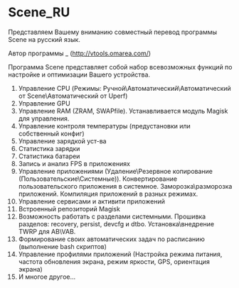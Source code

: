 # Scene_RU
Представляем Вашему вниманию совместный перевод программы Scene на русский язык.

Автор программы _ (http://vtools.omarea.com/)

Программа Scene представляет собой набор всевозможных функций по настройке и оптимизации Вашего устройства.
1. Управление CPU (Режимы: Ручной\Автоматический\Автоматический от Scene\Автоматический от Uperf)
2. Управление GPU
3. Управление RAM (ZRAM, SWAPfile). Устанавливается модуль Magisk для управления.
4. Управление контроля температуры (предустановки или собственный конфиг)
5. Управление зарядкой уст-ва
6. Статистика зарядки
7. Статистика батареи
8. Запись и анализ FPS в приложениях
9. Управление приложениями (Удаление\Резервное копирование (Пользовательские\Системные)). Конвертирование пользовательского приложения в системное. Заморозка\разморозка приложений. Компиляция приложений в разных режимах.
10. Управление сервисами и активити приложений
11. Встроенный репозиторий Magisk
12. Возможность работать с разделами системными. Прошивка разделов: recovery, persist, devcfg и dtbo. Установка\внедрение TWRP для AB\VAB.
13. Формирование своих автоматических задач по расписанию (выполнение bash скриптов)
14. Управление профилями приложений (Настройка режима питания, частота обновления экрана, режим яркости, GPS, ориентация экрана)
15. И многое другое...
